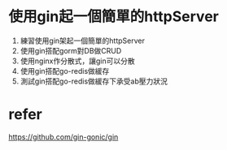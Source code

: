 # 使用gin起一個簡單的httpServer
1. 練習使用gin架起一個簡單的httpServer
2. 使用gin搭配gorm對DB做CRUD
3. 使用nginx作分散式，讓gin可以分散
4. 使用gin搭配go-redis做緩存
5. 測試gin搭配go-redis做緩存下承受ab壓力狀況

# refer
https://github.com/gin-gonic/gin